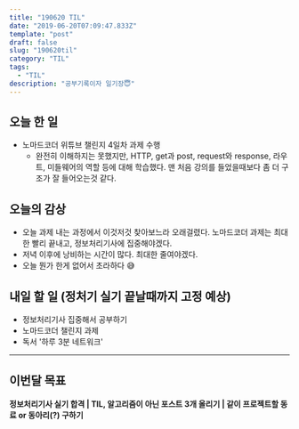 ```yaml
---
title: "190620 TIL"
date: "2019-06-20T07:09:47.833Z"
template: "post"
draft: false
slug: "190620til"
category: "TIL"
tags:
  - "TIL"
description: "공부기록이자 일기장😇"
---
```


## 오늘 한 일

- 노마드코더 위튜브 챌린지 4일차 과제 수행
  - 완전히 이해하지는 못했지만, HTTP, get과 post, request와 response, 라우트, 미들웨어의 역할 등에 대해 학습했다. 맨 처음 강의를 들었을때보다 좀 더 구조가 잘 들어오는것 같다.

## 오늘의 감상

- 오늘 과제 내는 과정에서 이것저것 찾아보느라 오래걸렸다. 노마드코더 과제는 최대한 빨리 끝내고, 정보처리기사에 집중해야겠다.
- 저녁 이후에 낭비하는 시간이 많다. 최대한 줄여야겠다.
- 오늘 뭔가 한게 없어서 초라하다 😅

## 내일 할 일 (정처기 실기 끝날때까지 고정 예상)

- 정보처리기사 집중해서 공부하기
- 노마드코더 챌린지 과제
- 독서 '하루 3분 네트워크'

---

## 이번달 목표

**정보처리기사 실기 합격 | TIL, 알고리즘이 아닌 포스트 3개 올리기 | 같이 프로젝트할 동료 or 동아리(?) 구하기**